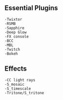 ## Essential Plugins
    -Twixtor
    -RSMB
    -Sapphire
    -Deep Glow
    -FX console
    -BCC
    -MBL
    -Twitch
    -Bokeh




## Effects
    -CC light rays
    -S_mosaic
    -S_timescale
    -Tritone/S_tritone